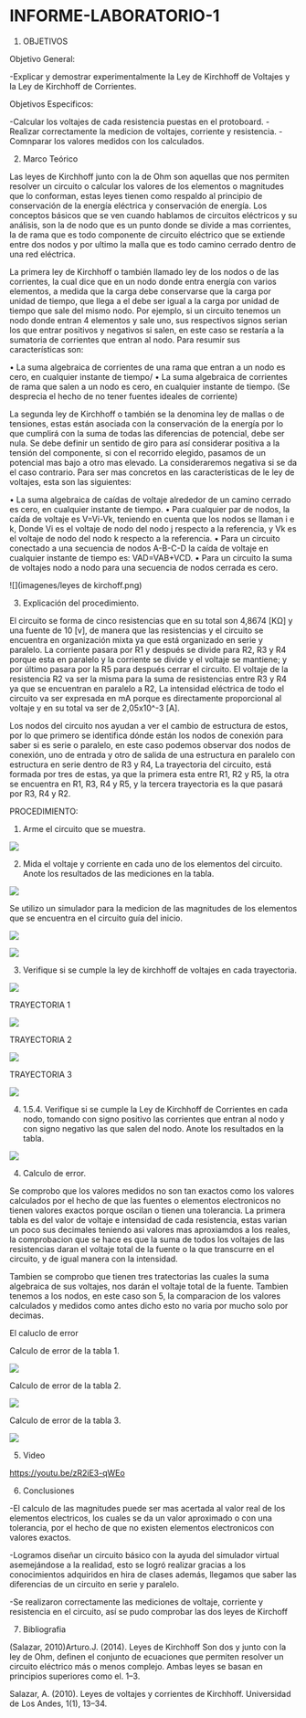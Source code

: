 # INFORME-LABORATORIO-1
1) OBJETIVOS

Objetivo General: 

-Explicar y demostrar experimentalmente la Ley de Kirchhoff de Voltajes y la Ley de Kirchhoff de Corrientes.

Objetivos Especificos:

-Calcular los voltajes de cada resistencia puestas en el protoboard.
-Realizar correctamente la medicion de voltajes, corriente y resistencia.
-Comnparar los valores medidos con los calculados.

2) Marco Teórico

Las leyes de Kirchhoff junto con la de Ohm son aquellas que nos permiten resolver un circuito o calcular los valores de los elementos o magnitudes que lo conforman, estas leyes tienen como respaldo al principio de conservación de la energía eléctrica y conservación de energía.
Los conceptos básicos que se ven cuando hablamos de circuitos eléctricos y su análisis, son la de nodo que es un punto donde se divide a mas corrientes, la de rama que es todo componente de circuito eléctrico que se extiende entre dos nodos y por ultimo la malla que es todo camino cerrado dentro de una red eléctrica.

La primera ley de Kirchhoff o también llamado ley de los nodos o de las corrientes, la cual dice que en un nodo donde entra energía con varios elementos, a medida que la carga debe conservarse que la carga por unidad de tiempo, que llega a el debe ser igual a la carga por unidad de tiempo que sale del mismo nodo.
Por ejemplo, si un circuito tenemos un nodo donde entran 4 elementos y sale uno, sus respectivos signos serian los que entrar positivos y negativos si salen, en este caso se restaría a la sumatoria de corrientes que entran al nodo. Para resumir sus características son:

•	La suma algebraica de corrientes de una rama que entran a un nodo es cero, en cualquier instante de tiempo/
•	La suma algebraica de corrientes de rama que salen a un nodo es cero, en cualquier instante de tiempo. (Se desprecia el hecho de no tener fuentes ideales de corriente)


La segunda ley de Kirchhoff o también se la denomina ley de mallas o de tensiones, estas están asociada con la conservación de la energía por lo que cumplirá con la suma de todas las diferencias de potencial, debe ser nula. Se debe definir un sentido de giro para así considerar positiva a la tensión del componente, si con el recorrido elegido, pasamos de un potencial mas bajo a otro mas elevado. La consideraremos negativa si se da el caso contrario. Para ser mas concretos en las características de le ley de voltajes, esta son las siguientes:

•	La suma algebraica de caídas de voltaje alrededor de un camino cerrado es cero, en cualquier instante de tiempo.
•	Para cualquier par de nodos, la caída de voltaje es V=Vi-Vk, teniendo en cuenta que los nodos se llaman i e k, Donde Vi es el voltaje de nodo del nodo j respecto a la referencia, y Vk es el voltaje de nodo del nodo k respecto a la referencia.
•	Para un circuito conectado a una secuencia de nodos A-B-C-D la caída de voltaje en cualquier instante de tiempo es: VAD=VAB+VCD.
•	Para un circuito la suma de voltajes nodo a nodo para una secuencia de nodos cerrada es cero.




![](imagenes/leyes de kirchoff.png)





3) Explicación del procedimiento.

El circuito se forma de cinco resistencias que en su total son 4,8674 [KΩ] y una fuente de 10 [v], de manera que las resistencias y el circuito se encuentra en organización mixta ya que está organizado en serie y paralelo. La corriente pasara por R1 y después se divide para R2, R3 y R4 porque esta en paralelo y la corriente se divide y el voltaje se mantiene; y por último pasara por la R5 para después cerrar el circuito. El voltaje de la resistencia R2 va ser la misma para la suma de resistencias entre R3 y R4 ya que se encuentran en paralelo a R2, La intensidad eléctrica de todo el circuito va ser expresada en mA porque es directamente proporcional al voltaje y en su total va ser de 2,05x10^-3 [A].

Los nodos del circuito nos ayudan a ver el cambio de estructura de estos, por lo que primero  se identifica dónde están los nodos de conexión para saber si es serie o paralelo, en este caso podemos observar dos nodos de conexión, uno de entrada y otro de salida de una estructura en paralelo con estructura en serie dentro de R3 y R4, La trayectoria del circuito, está formada por tres de estas, ya que la primera esta entre R1, R2 y R5, la otra se encuentra en R1, R3, R4 y R5, y la tercera trayectoria es la que pasará por R3, R4 y R2.

PROCEDIMIENTO:

1. Arme el circuito que se muestra.

![](imagenes/circuito.png)

2. Mida el voltaje y corriente en cada uno de los elementos del circuito. Anote los resultados de las mediciones en la tabla.

![](imagenes/tabla_1.png)


Se utilizo un simulador para la medicion de las magnitudes de los elementos que se encuentra en el circuito guía del inicio.

![](imagenes/voltajes.png)

![](imagenes/amperaje.png)



3. Verifique si se cumple la ley de kirchhoff de voltajes en cada trayectoria.

![](imagenes/tabla_2.png)

TRAYECTORIA 1

![](imagenes/malla1.png)



TRAYECTORIA 2


![](imagenes/malla2.png)


TRAYECTORIA 3

![](imagenes/malla3.png)

4. 1.5.4.	Verifique si se cumple la Ley de Kirchhoff de Corrientes en cada nodo, tomando con signo positivo las corrientes que entran al nodo y con signo negativo las que salen del nodo. Anote los resultados en la tabla.



![](imagenes/TABLA_3.png)





4) Calculo de error.

Se comprobo que los valores medidos no son tan exactos como los valores calculados por el hecho de que las fuentes o elementos electronicos no tienen valores exactos porque oscilan o tienen una tolerancia. La primera tabla es del valor de voltaje e intensidad de cada resistencia, estas varian un poco sus decimales teniendo asi valores mas aproxiamdos a los reales, la comprobacion que se hace es que la suma de todos los voltajes de las resistencias daran el voltaje total de la fuente o la que transcurre en el circuito, y de igual manera con la intensidad.

Tambien se comprobo que tienen tres tratectorias  las cuales la suma algebraica de sus voltajes, nos darán el voltaje total de la fuente. Tambien tenemos a los nodos, en este caso son 5, la comparacion de los valores calculados y medidos como antes dicho esto no varia por mucho solo por decimas.


El caluclo de error

Calculo de error de la tabla 1.

![](imagenes/tabla_1_error.png)

Calculo de error de la tabla 2.

![](imagenes/tabla_2_error.png)

Calculo de error de la tabla 3.

![](imagenes/tabla_3_error.png)




5) Video


https://youtu.be/zR2iE3-qWEo

6) Conclusiones

-El calculo de las magnitudes puede ser mas acertada al valor real de los elementos electricos, los cuales se da un valor aproximado o con una tolerancia, por el hecho de que no existen elementos electronicos con valores exactos.

-Logramos diseñar un circuito básico con la ayuda del simulador virtual asemejándose a la realidad, esto se logró realizar gracias a los conocimientos adquiridos en hira de clases además, llegamos que saber las diferencias de un circuito en serie y paralelo.

-Se realizaron correctamente las mediciones de voltaje, corriente y resistencia en el circuito, así se pudo comprobar las dos leyes de Kirchoff

7) Bibliografia

(Salazar, 2010)Arturo.J. (2014). Leyes de Kirchhoff Son dos y junto con la ley de Ohm, definen el conjunto de ecuaciones que permiten resolver un circuito eléctrico más o menos complejo. Ambas leyes se basan en principios superiores como el. 1–3.


Salazar, A. (2010). Leyes de voltajes y corrientes de Kirchhoff. Universidad de Los Andes, 1(1), 13–34.



